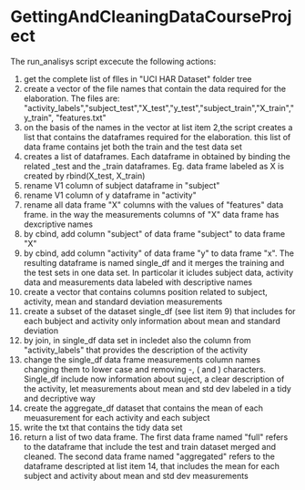 # GettingAndCleaningDataCourseProject
The run_analisys script excecute the following actions:
1) get the complete list of flles in "UCI HAR Dataset" folder tree
2) create a vector of the file names that contain the data required for the elaboration. The files are: "activity_labels","subject_test","X_test","y_test","subject_train","X_train","y_train", "features.txt"
3) on the basis of the names in the vector at list item 2,the script creates a list that contains the dataframes required for the elaboration. this list of data frame contains jet both the train and the test data set
4) creates a list of dataframes. Each dataframe in obtained by binding the related _test and the _train dataframes. Eg. data frame labeled as X is created by rbind(X_test, X_train)
5) rename V1 column of subject dataframe in "subject"
6) rename V1 column of y dataframe in "activity"
7) rename all data frame "X" columns with the values of "features" data frame. in the way the measurements columns of "X" data frame has dexcriptive names
8) by cbind, add column "subject" of data frame "subject" to data frame "X"
9) by cbind, add column "activity" of data frame "y" to data frame "x". The resulting dataframe is named single_df and it merges the training and the test sets in one data set.  In particolar it icludes subject data, activity data and measurements data labeled with descriptive names
10) create a vector that contains columns position related to subject, activity, mean and standard deviation measurements
11) create a subset of the dataset single_df (see list item 9) that includes for each bubject and activity only information about mean and standard deviation
12) by join, in single_df data set in incledet also the column from "activity_labels" that provides the description of the activity 
13) change the single_df data frame measurements column names changing them to lower case and removing -, ( and ) characters. Single_df include now information about suject, a clear description of the activity, let measurements about mean and std dev labeled in a tidy and decriptive way
14) create the aggregate_df dataset that contains the mean of each meuasurement for each activity and each subject
15) write the txt that contains the tidy data set
16) return a list of two data frame. The first data frame named "full" refers to the dataframe that include the test and train dataset merged and cleaned. The second data frame named "aggregated" refers to the dataframe descripted at list item 14, that includes the mean for each subject and activity about mean and std dev measurements
